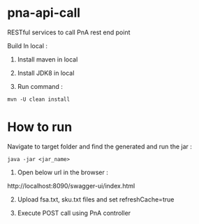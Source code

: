# pna-api-call

RESTful services to call PnA rest end point

Build In local : 
1. Install maven in local
2. Install JDK8 in local

4. Run command : 
```
mvn -U clean install
```

# How to run
Navigate to target folder and find the generated and run the jar :
```
java -jar <jar_name>
```

1. Open below url in the browser : 

http://localhost:8090/swagger-ui/index.html 

2. Upload fsa.txt, sku.txt files and set refreshCache=true 

3. Execute POST call using PnA controller